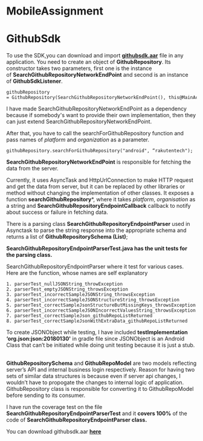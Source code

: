 # MobileAssignment

# GithubSdk

To use the SDK,you can download and import **[githubsdk.aar](https://drive.google.com/open?id=1knSQn-g-GByqLtw-WuecG5o8BCDYkkqT)** file in any application. You need to create an object of **GithubRepository**. Its constructor takes two parameters, first one is the instance of **SearchGithubRepositoryNetworkEndPoint** and second is an instance of **GithubSdkListener**.

    githubRepository = GithubRepository(SearchGithubRepositoryNetworkEndPoint(), this@MainActivity);

I have made SearchGithubRepositoryNetworkEndPoint as a dependency because if somebody's want to provide their own implementation, then they can just extend SearchGithubRepositoryNetworkEndPoint. 

After that, you have to call the searchForGithubRepository function and pass names of *platform* and *organization* as a parameter.

    githubRepository.searchForGithubRepository("android", “rakutentech");

**SearchGithubRepositoryNetworkEndPoint** is responsible for fetching the data from the server. 

Currently, it uses AsyncTask and HttpUrlConnection to make HTTP request and get the data from server, but it can be replaced by other libraries or method without changing the implementation of other classes. It exposes a function **searchGithubRepository***, where it takes *platform*, *organisation* as a string and **SearchGithubRepositoryEndpointCallback** callback to notify about success or failure in fetching data.


There is a parsing class **SearchGithubRepositoryEndpointParser** used in Asynctask to parse the string response into the appropriate schema and returns a list of **GithubRepositorySchema (List<GithubRepositorySchema>)**;
    
**SearchGithubRepositoryEndpointParserTest.java has the unit tests for the parsing class.**

SearchGithubRepositoryEndpointParser where it test for various cases. Here are the function, whose names are self explanatory

    1. parserTest_nullJSONString_throwException
    2. parserTest_emptyJSONString_throwsException
    3. parserTest_incorrectSampleJSONString_throwsException
    4. parserTest_incorrectSampleJSONStructureString_throwsException
    5. parserTest_correctSampleJsonStructureButMissingKeys_throwsException
    6. parserTest_incorrectSampleJSONIncorrectValuesString_throwsException
    7. parserTest_correctSampleJson_githubRepoListReturned
    8. parserTest_correctSampleJsonWithExtraData_githubRepoListReturned

To create JSONObject while testing, I have included **testImplementation ‘org.json:json:20180130'** in gradle file since JSONObject is an Android Class that can’t be initiated while doing unit testing because it is just a stub. 	
 



**GithubRepositorySchema** and **GithubRepoModel** are two models reflecting server’s API and internal business login respectively. Reason for having two sets of similar data structures is because even if server api changes, I wouldn’t have to propogate the changes to internal logic of application. GithubRepository class is responsible for converting it to GithubRepoModel before sending to its consumer. 

I have run the coverage test on the file **SearchGithubRepositoryEndpointParserTest** and it **covers 100%** of the code of **SearchGithubRepositoryEndpointParser class.**

You can download githubsdk.aar **[here](https://drive.google.com/open?id=1knSQn-g-GByqLtw-WuecG5o8BCDYkkqT)**


